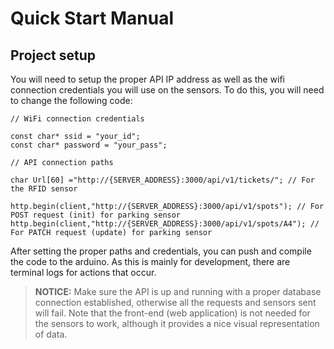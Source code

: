# Quick Start Manual

## Project setup

You will need to setup the proper API IP address as well as the wifi connection credentials you will use on the sensors. To do this, you will need to change the following code:
```
// WiFi connection credentials 

const char* ssid = "your_id";
const char* password = "your_pass";

// API connection paths

char Url[60] ="http://{SERVER_ADDRESS}:3000/api/v1/tickets/"; // For the RFID sensor

http.begin(client,"http://{SERVER_ADDRESS}:3000/api/v1/spots"); // For POST request (init) for parking sensor 
http.begin(client,"http://{SERVER_ADDRESS}:3000/api/v1/spots/A4"); // For PATCH request (update) for parking sensor
```
After setting the proper paths and credentials, you can push and compile the code to the arduino. As this is mainly for development, there are terminal logs for actions that occur.

>**NOTICE:** Make sure the API is up and running with a proper database connection established, otherwise all the requests and sensors sent will fail. Note that the front-end (web application) is not needed for the sensors to work, although it provides a nice visual representation of data.
